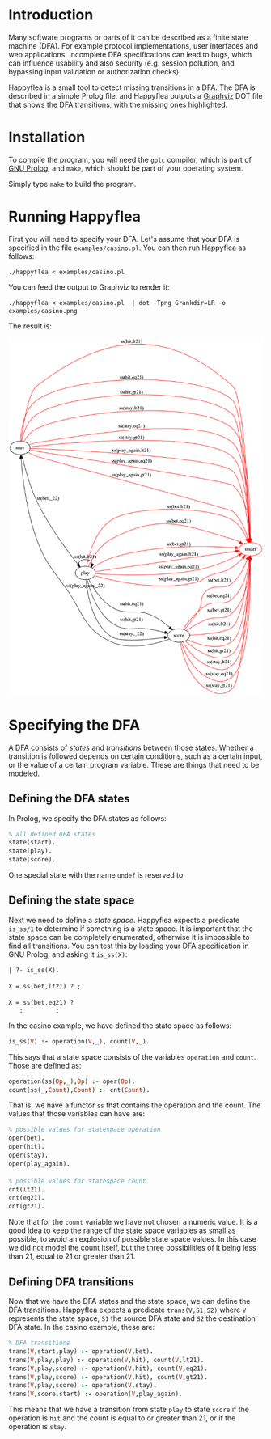 # Introduction

Many software programs or parts of it can be described as a finite state
machine (DFA). For example protocol implementations, user interfaces and web applications. Incomplete DFA specifications can lead to bugs, which can influence usability and also security (e.g. session pollution, and bypassing input validation or authorization checks).

Happyflea is a small tool to detect missing transitions in a DFA. The DFA is described in a simple Prolog file, and Happyflea outputs a [Graphviz](http://www.graphviz.org/) DOT file that shows the DFA transitions, with the missing ones highlighted.


# Installation

To compile the program, you will need the `gplc` compiler, which is part of [GNU Prolog](http://gprolog.org/), and `make`, which should be part of your operating system.

Simply type `make` to build the program.


# Running Happyflea

First you will need to specify your DFA. Let's assume that your DFA is specified in the file `examples/casino.pl`. You can then run Happyflea as follows:

    ./happyflea < examples/casino.pl

You can feed the output to Graphviz to render it:

    ./happyflea < examples/casino.pl  | dot -Tpng Grankdir=LR -o examples/casino.png

The result is:

![](examples/casino.png)


# Specifying the DFA

A DFA consists of *states* and *transitions* between those states. Whether a transition is followed depends on certain conditions, such as a certain input, or the value of a certain program variable. These are things that need to be modeled.

## Defining the DFA states

In Prolog, we specify the DFA states as follows:

``` prolog
% all defined DFA states
state(start).
state(play).
state(score).
```

One special state with the name `undef` is reserved to 

## Defining the state space

Next we need to define a *state space*. Happyflea expects a predicate `is_ss/1` to determine if something is a state space. It is important that the state space can be completely enumerated, otherwise it is impossible to find all transitions. You can test this by loading your DFA specification in GNU Prolog, and asking it `is_ss(X)`:

```
| ?- is_ss(X).

X = ss(bet,lt21) ? ;

X = ss(bet,eq21) ? 
   :         :
```

In the casino example, we have defined the state space as follows:

``` prolog
is_ss(V) :- operation(V,_), count(V,_).
```

This says that a state space consists of the variables `operation` and `count`. Those are defined as:

``` prolog
operation(ss(Op,_),Op) :- oper(Op).
count(ss(_,Count),Count) :- cnt(Count).
```

That is, we have a functor `ss` that contains the operation and the count. The values that those variables can have are:

``` prolog
% possible values for statespace operation
oper(bet).
oper(hit).
oper(stay).
oper(play_again).

% possible values for statespace count
cnt(lt21).
cnt(eq21).
cnt(gt21).
```

Note that for the `count` variable we have not chosen a numeric value. It is a good idea to keep the range of the state space variables as small as possible, to avoid an explosion of possible state space values. In this case we did not model the count itself, but the three possibilities of it being less than 21, equal to 21 or greater than 21.

## Defining DFA transitions

Now that we have the DFA states and the state space, we can define the DFA transitions. Happyflea expects a predicate `trans(V,S1,S2)` where `V` represents the state space, `S1` the source DFA state and `S2` the destination DFA state. In the casino example, these are:

``` prolog
% DFA transitions
trans(V,start,play) :- operation(V,bet).
trans(V,play,play) :- operation(V,hit), count(V,lt21).
trans(V,play,score) :- operation(V,hit), count(V,eq21).
trans(V,play,score) :- operation(V,hit), count(V,gt21).
trans(V,play,score) :- operation(V,stay).
trans(V,score,start) :- operation(V,play_again).
```

This means that we have a transition from state `play` to state `score` if the operation is `hit` and the count is equal to or greater than 21, or if the operation is `stay`.


